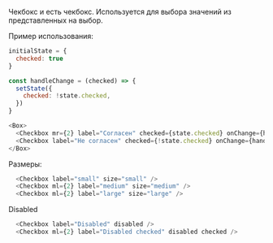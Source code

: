 Чекбокс и есть чекбокс.
Используется для выбора значений из представленных на выбор.

Пример использования:
```js
initialState = {
  checked: true
}

const handleChange = (checked) => {
  setState({
    checked: !state.checked,
  })
}

<Box>
  <Checkbox mr={2} label="Согласен" checked={state.checked} onChange={handleChange}/>
  <Checkbox label="Не согласен" checked={!state.checked} onChange={handleChange} />
</Box>
```

Размеры:
```js
  <Checkbox label="small" size="small" />
  <Checkbox ml={2} label="medium" size="medium" />
  <Checkbox ml={2} label="large" size="large" />
```

Disabled
```js
  <Checkbox label="Disabled" disabled />
  <Checkbox ml={2} label="Disabled checked" disabled checked />
```
